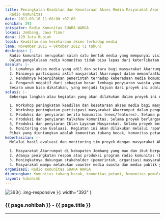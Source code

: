 ```yaml
---
title: Peningkatan Keadilan dan Kesetaraan Akses Media Masyarakat Akar Rumput Melalui
  Radio Komunitas
date: 2011-09-16 11:08:00 +07:00
nohibah: 393
inisiator: Radio Komunitas SUARA WARGA
lokasi: Jombang, Jawa Timur
dana: 129 Juta Rupiah
topik: Keadilan dan kesetaraan akses terhadap media
lama: November 2011 – Oktober 2012 (1 tahun)
deskripsi: |-
  Radio komunitas merupakan salah satu bentuk media yang mempunyai visi dan misi belajar dan berkembang bersama masyarakat sekaligus sebagai alat penyampai informasi ke, dari dan untuk masyarakat. Radio komunitas sendiri memiliki peran besar dalam mendukung terbentuknya civil society yang kuat serta memiliki tanggungjawab publik untuk membongkar praktek-praktek KKN dan ketidakadilan lainnya yang terjadi di masyarakat.
  Dalam pengelolaan radio komunitas tidak bisa lepas dari keterlibatan dan partisipasi masyarakat sebagai point penting yang harus dipertimbangkan untuk mewujudkan terjadinya kesadaran kritis dan keadilan informasi bagi seluruh masyarakat. Oleh sebab itulah, melalui inisiasi proyek ini akan dilakukan upaya peningkatan akses media secara adil dan setara bagi masyarakat Akarrumput sekaligus untuk menumbuhkan budaya demokratis bagi keberdayaan masyarakat melalui sinergi kerja bersama dengan seluruh stakeholder terkait.
masalah: |-
  1. Lemahnya akses media yang adil dan setara bagi masyarakat Akarrumput sehingga pendidikan melek media belum bisa diterima secara baik dan merata,
  2. Minimnya partisipasi aktif masyarakat Akarrumput dalam memanfaatkan media lokal/ komunitas yang ada,
  3. Rendahnya keberpihakan pemerintah terhadap keberadaan media komunitas,
  4. Pengaruh negatif dari sebagian besar lembaga penyiaran swasta yang seringkali menjadikan masyarakat akar rumput sebagai objek kepentingan penguasa, partai politik dan pemodal/ kapitalis.
  Secara umum bisa dikatakan, yang menjadi tujuan dari proyek ini adalah terjadinya peningkatan keadilan dan kesetaraan akses media bagi masyarakat Akarrumput melalui radio komunitas sebagai media penggeraknya.
solusi: |-
  Beberapa langkah atau kegiatan yang akan dilakukan dalam proyek ini untuk mengatasi beberapa masalah diatas :

  1. Workshop peningkatan keadilan dan kesetaraan akses media bagi masyarakat Akarrumput. Workshop ini akan dilakukan selama 1 hari dan dihadiri oleh perwakilan masyarakat Akarrumput, perwakilan pemerintah, perwakilan NGO dan organisasi masyarakat.
  2. Workshop peningkatan partisipasi masyarakat Akarrumput dalam pengelolaan media komunitas. Workshop ini akan dilakukan selama 1 hari dan dihadiri oleh perwakilan masyarakat Akarrumput.
  3. Produksi dan penyiaran berita komunitas (news/features). Selama proyek berlangsung akan diproduksi 8 berita komunitas per bulan.
  4. Produksi dan penyiaran talkshow komunitas. Selama proyek berlangsung akan dilakukan talkshow komunitas setiap bulan sekali.
  5, Produksi dan penyiaran Iklan Layanan Masyarakat. Selama proyek berlangsung akan diproduksi ILM setiap tiga bulan sekali.
  6. Monitoring dan Evaluasi. Kegiatan ini akan dilakukan melalui rapat evaluasi tim proyek setiap bulan sekali dan monitoring pelaksanaan kegiatan proyek melalui interview kepada masyarakat.
  Pihak yang diuntungkan adalah komunitas tukang becak, komunitas petani, komunitas pemulung, komunitas pedagang kaki lima di Kecamatan Jombang
keberhasilan: |-
  Melalui hasil evaluasi dan monitoring tim proyek dengan masyarakat Akarrumput, hasil sebagai berikut adalah acuan dalam mengukur tingkat keberhasilan pelaksanaan proyek.

  1. Masyarakat Akarrumput di kabupaten Jombang yang mau dan ikut berpartisipasi dalam pelaksanaan kegiatan dan program radio komunitas mengalami peningkatan.
  2. Adanya peningkatan respon atas produksi program radio komunitas (berita komunitas, talkshow komunitas dan ILM.
  3. Meningkatnya dukungan stakeholder (pemerintah, organisasi masyarakat dan NGO lokal) dalam upaya peningkatan keadilan dan kesetaraan akses media bagi masyarakat Akarrumput.
  4. Masyarakat mampu melakukan counter media swasta dan media publik yang memojokkan kepentingan masyarakat melalui radio komunitas.
organisasi: Radio Komunitas SUARA WARGA 
diuntungkan: Komunitas tukang becak, komunitas petani, komunitas pemulung, komunitas pedagang kaki lima di Kecamatan Jombang 
layout: hibahcmb
---
```


![393](/static/img/hibahcmb/393.png){: .img-responsive }{: width="393" }

### {{ page.nohibah }} - {{ page.title }}

---
